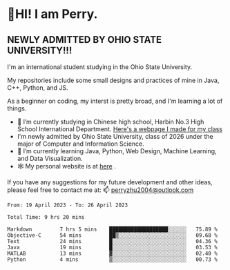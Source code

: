 # 🌄HI! I am Perry. <br> #
## NEWLY ADMITTED BY OHIO STATE UNIVERSITY!!! ##  
I'm an international student studying in the Ohio State University. <br>

My repositories include some small designs and practices of mine in Java, C++, Python, and JS. <br>

As a beginner on coding, my interst is pretty broad, and I'm learning a lot of things. <br>
- 🔭 I’m currently studying in Chinese high school, Harbin No.3 High School International Department. [Here's a webpage I made for my class](https://perry2004.github.io/weirdos/)
- I'm newly admitted by Ohio State University, class of 2026 under the major of Computer and Information Science. 
- 🌱 I’m currently learning Java, Python, Web Design, Machine Learning, and Data Visualization. 
- 🕸️ My personal website is at <a href="https://zhu-yp.cn">here</a> .  

If you have any suggestions for my future development and other ideas, please feel free to contact me at: 📫 [perryzhu2004@outlook.com](mailto:perryzhu2004@outlook.com)

<!--START_SECTION:waka-->

```text
From: 19 April 2023 - To: 26 April 2023

Total Time: 9 hrs 20 mins

Markdown         7 hrs 5 mins    ███████████████████░░░░░░   75.89 %
Objective-C      54 mins         ██▒░░░░░░░░░░░░░░░░░░░░░░   09.68 %
Text             24 mins         █░░░░░░░░░░░░░░░░░░░░░░░░   04.36 %
Java             19 mins         █░░░░░░░░░░░░░░░░░░░░░░░░   03.53 %
MATLAB           13 mins         ▓░░░░░░░░░░░░░░░░░░░░░░░░   02.40 %
Python           4 mins          ▒░░░░░░░░░░░░░░░░░░░░░░░░   00.73 %
```

<!--END_SECTION:waka-->